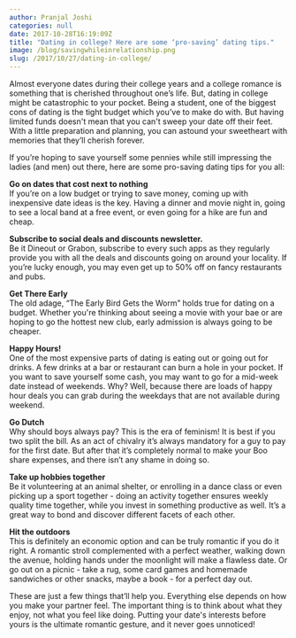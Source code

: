 ```yaml
---
author: Pranjal Joshi
categories: null
date: 2017-10-28T16:19:09Z
title: "Dating in college? Here are some ‘pro-saving’ dating tips."
image: /blog/savingwhileinrelationship.png
slug: /2017/10/27/dating-in-college/
---
```


Almost everyone dates during their college years and a college romance is something that is cherished throughout one’s life. But, dating in college might be catastrophic to your pocket. Being a student, one of the biggest cons of dating is the tight budget which you’ve to make do with. But having limited funds doesn't mean that you can't sweep your date off their feet. With a little preparation and planning, you can astound your sweetheart with memories that they’ll cherish forever.

If you’re hoping to save yourself some pennies while still impressing the ladies (and men) out there, here are some pro-saving dating tips for you all:

**Go on dates that cost next to nothing**                                                    
If you’re on a low budget or trying to save money, coming up with inexpensive date ideas is the key. Having a dinner and movie night in, going to see a local band at a free event, or even going for a hike are fun and cheap.

**Subscribe to social deals and discounts newsletter.**                                                     
Be it Dineout or Grabon, subscribe to every such apps as they regularly provide you with all the deals and discounts going on around your locality. If you’re lucky enough, you may even get up to 50% off on fancy restaurants and pubs.

**Get There Early**                                                  
The old adage, “The Early Bird Gets the Worm” holds true for dating on a budget. Whether you're thinking about seeing a movie with your bae or are hoping to go the hottest new club, early admission is always going to be cheaper.

**Happy Hours!**                                                                          
One of the most expensive parts of dating is eating out or going out for drinks. A few drinks at a bar or restaurant can burn a hole in your pocket. If you want to save yourself some cash, you may want to go for a mid-week date instead of weekends. Why? Well, because there are loads of happy hour deals you can grab during the weekdays that are not available during weekend.

**Go Dutch**                                                                       
Why should boys always pay? This is the era of feminism! It is best if you two split the bill. As an act of chivalry it’s always mandatory for a guy to pay for the first date. But after that it’s completely normal to make your Boo share expenses, and there isn’t any shame in doing so.

**Take up hobbies together**                                                            
Be it volunteering at an animal shelter, or enrolling in a dance class or even picking up a sport together - doing an activity together ensures weekly quality time together, while you invest in something productive as well. It’s a great way to bond and discover different facets of each other.

**Hit the outdoors**                                                                       
This is definitely an economic option and can be truly romantic if you do it right. A romantic stroll complemented with a perfect weather, walking down the avenue, holding hands under the moonlight will make a flawless date. Or go out on a picnic - take a rug, some card games and homemade sandwiches or other snacks, maybe a book - for a perfect day out. 

These are just a few things that’ll help you. Everything else depends on how you make your partner feel. The important thing is to think about what they enjoy, not what you feel like doing. Putting your date's interests before yours is the ultimate romantic gesture, and it never goes unnoticed!
